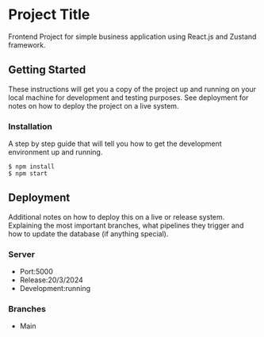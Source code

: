 
# Project Title

Frontend Project for simple business application using React.js and Zustand framework.

## Getting Started

These instructions will get you a copy of the project up and running on your local machine for development and testing purposes. See deployment for notes on how to deploy the project on a live system.


### Installation

A step by step guide that will tell you how to get the development environment up and running.

```
$ npm install
$ npm start

```



## Deployment

Additional notes on how to deploy this on a live or release system. Explaining the most important branches, what pipelines they trigger and how to update the database (if anything special).

### Server

* Port:5000
* Release:20/3/2024
* Development:running

### Branches

* Main
